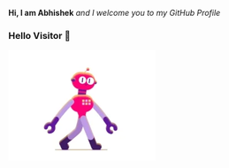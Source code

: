 **Hi, I am Abhishek** *and I welcome you to my GitHub Profile*
### Hello Visitor 👋
![image](./200.webp)